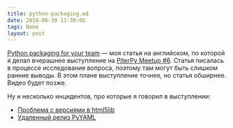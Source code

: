 ```yaml
---
title: python-packaging.md
date: 2018-06-30 11:30:02
tags: None
layout: post
---
```


[Python packaging for your team](https://github.com/orsinium/notes/blob/master/notes-en/python-packaging.md) — моя статья на английском, по которой я делал вчерашнее выступление на [PiterPy Meetup #6](https://piterpy.timepad.ru/event/666491/). Статья писалась в процессе исследования вопроса, поэтому там могут быть слишком ранние выводы. В этом плане выступление точнее, но статья обширнее. Видео будет позже.

Ну и несколько инцидентов, про которые я говорил в выступлении:
+ [Проблема с версиями в html5lib](https://github.com/html5lib/html5lib-python/issues/282)
+ [Удаленный релиз PyYAML](https://github.com/yaml/pyyaml/issues/192)
